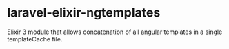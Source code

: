 # laravel-elixir-ngtemplates
Elixir 3 module that allows concatenation of all angular templates in a single templateCache file.
